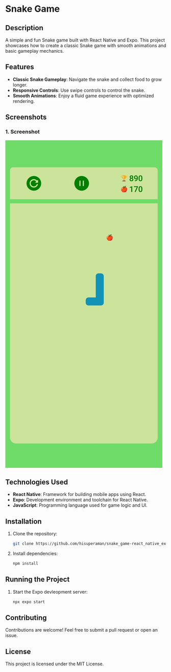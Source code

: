 # Snake Game

## Description

A simple and fun Snake game built with React Native and Expo. This project showcases how to create a classic Snake game with smooth animations and basic gameplay mechanics.

## Features

- **Classic Snake Gameplay**: Navigate the snake and collect food to grow longer.
- **Responsive Controls**: Use swipe controls to control the snake.
- **Smooth Animations**: Enjoy a fluid game experience with optimized rendering.

## Screenshots

### 1. Screenshot
![Screenshot1](./screenshots/screenshot1.jpg)

## Technologies Used

- **React Native**: Framework for building mobile apps using React.
- **Expo**: Development environment and toolchain for React Native.
- **JavaScript**: Programming language used for game logic and UI.

## Installation

1. Clone the repository:
   ```bash
   git clone https://github.com/hisuperaman/snake_game-react_native_expo.git .
2. Install dependencies:
    ```bash
    npm install
## Running the Project

1. Start the Expo devleopment server:
   ```bash
   npx expo start
## Contributing

Contributions are welcome! Feel free to submit a pull request or open an issue.

## License

This project is licensed under the MIT License.